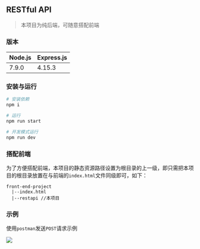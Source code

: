 ## RESTful API

> 本项目为纯后端，可随意搭配前端

### 版本

|Node.js|Express.js|
|--|--|
|7.9.0|4.15.3|

### 安装与运行

```bash
# 安装依赖
npm i

# 运行
npm run start

# 开发模式运行
npm run dev
```

### 搭配前端

为了方便搭配前端，本项目的静态资源路径设置为根目录的上一级，即只需把本项目的根目录放置在与前端的`index.html`文件同级即可，如下：

```
front-end-project
  |--index.html
  |--restapi //本项目
```

### 示例

使用`postman`发送`POST`请求示例

![](https://wscj.github.io/files/postman1.jpg)
